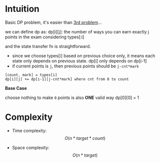# Intuition
<!-- Describe your first thoughts on how to solve this problem. -->
Basic DP problem, it's easier than [3rd problem](https://leetcode.com/problems/split-the-array-to-make-coprime-products/description/)...

we can define dp as:
dp[i][j]: the number of ways you can earn exactly j points in the exam considering types[:i]

and the state transfer fn is straightforward.

- since we choose types[i] based on previous choice only, it means each state only depends on previous state. dp[i] only depends on dp[i-1]
- if current points is `j`, then previous points should be `j-cnt*mark`

```
[count, mark] = types[i]
dp[i][j] += dp[i-1][j-cnt*mark] where cnt from 0 to count
```

**Base Case**

choose nothing to make `0` points is also **ONE** valid way
dp[0][0] = 1

# Complexity
- Time complexity:
$$O(n*target*count)$$

- Space complexity:
$$O(n*target)$$
